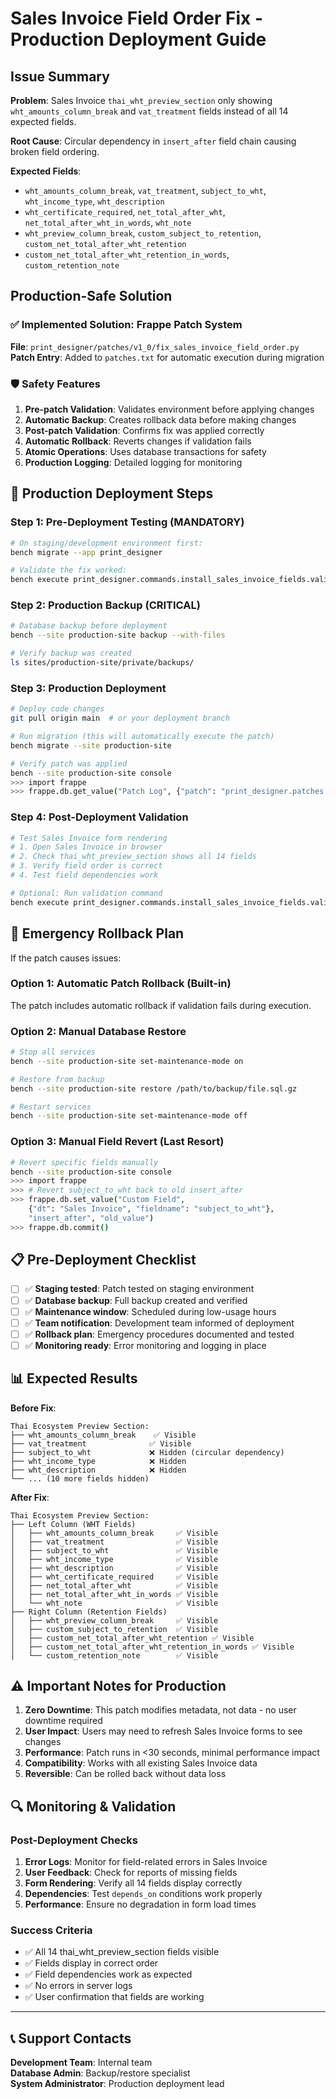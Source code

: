 # Sales Invoice Field Order Fix - Production Deployment Guide

## Issue Summary

**Problem**: Sales Invoice `thai_wht_preview_section` only showing `wht_amounts_column_break` and `vat_treatment` fields instead of all 14 expected fields.

**Root Cause**: Circular dependency in `insert_after` field chain causing broken field ordering.

**Expected Fields**: 
- `wht_amounts_column_break`, `vat_treatment`, `subject_to_wht`, `wht_income_type`, `wht_description`
- `wht_certificate_required`, `net_total_after_wht`, `net_total_after_wht_in_words`, `wht_note`
- `wht_preview_column_break`, `custom_subject_to_retention`, `custom_net_total_after_wht_retention`
- `custom_net_total_after_wht_retention_in_words`, `custom_retention_note`

## Production-Safe Solution

### ✅ Implemented Solution: Frappe Patch System

**File**: `print_designer/patches/v1_0/fix_sales_invoice_field_order.py`  
**Patch Entry**: Added to `patches.txt` for automatic execution during migration

### 🛡️ Safety Features

1. **Pre-patch Validation**: Validates environment before applying changes
2. **Automatic Backup**: Creates rollback data before making changes  
3. **Post-patch Validation**: Confirms fix was applied correctly
4. **Automatic Rollback**: Reverts changes if validation fails
5. **Atomic Operations**: Uses database transactions for safety
6. **Production Logging**: Detailed logging for monitoring

## 🚀 Production Deployment Steps

### Step 1: Pre-Deployment Testing (MANDATORY)

```bash
# On staging/development environment first:
bench migrate --app print_designer

# Validate the fix worked:
bench execute print_designer.commands.install_sales_invoice_fields.validate_sales_invoice_fields_installation
```

### Step 2: Production Backup (CRITICAL)

```bash
# Database backup before deployment
bench --site production-site backup --with-files

# Verify backup was created
ls sites/production-site/private/backups/
```

### Step 3: Production Deployment

```bash
# Deploy code changes
git pull origin main  # or your deployment branch

# Run migration (this will automatically execute the patch)
bench migrate --site production-site

# Verify patch was applied
bench --site production-site console
>>> import frappe
>>> frappe.db.get_value("Patch Log", {"patch": "print_designer.patches.v1_0.fix_sales_invoice_field_order"})
```

### Step 4: Post-Deployment Validation

```bash
# Test Sales Invoice form rendering
# 1. Open Sales Invoice in browser
# 2. Check thai_wht_preview_section shows all 14 fields
# 3. Verify field order is correct
# 4. Test field dependencies work

# Optional: Run validation command
bench execute print_designer.commands.install_sales_invoice_fields.validate_sales_invoice_fields_installation
```

## 🚨 Emergency Rollback Plan

If the patch causes issues:

### Option 1: Automatic Patch Rollback (Built-in)
The patch includes automatic rollback if validation fails during execution.

### Option 2: Manual Database Restore
```bash
# Stop all services
bench --site production-site set-maintenance-mode on

# Restore from backup
bench --site production-site restore /path/to/backup/file.sql.gz

# Restart services  
bench --site production-site set-maintenance-mode off
```

### Option 3: Manual Field Revert (Last Resort)
```bash
# Revert specific fields manually
bench --site production-site console
>>> import frappe
>>> # Revert subject_to_wht back to old insert_after
>>> frappe.db.set_value("Custom Field", 
    {"dt": "Sales Invoice", "fieldname": "subject_to_wht"}, 
    "insert_after", "old_value")
>>> frappe.db.commit()
```

## 📋 Pre-Deployment Checklist

- [ ] ✅ **Staging tested**: Patch tested on staging environment
- [ ] ✅ **Database backup**: Full backup created and verified  
- [ ] ✅ **Maintenance window**: Scheduled during low-usage hours
- [ ] ✅ **Team notification**: Development team informed of deployment
- [ ] ✅ **Rollback plan**: Emergency procedures documented and tested
- [ ] ✅ **Monitoring ready**: Error monitoring and logging in place

## 📊 Expected Results

**Before Fix**:
```
Thai Ecosystem Preview Section:
├── wht_amounts_column_break    ✅ Visible
├── vat_treatment              ✅ Visible  
├── subject_to_wht             ❌ Hidden (circular dependency)
├── wht_income_type            ❌ Hidden
├── wht_description            ❌ Hidden
└── ... (10 more fields hidden)
```

**After Fix**:
```
Thai Ecosystem Preview Section:
├── Left Column (WHT Fields)
│   ├── wht_amounts_column_break     ✅ Visible
│   ├── vat_treatment                ✅ Visible
│   ├── subject_to_wht               ✅ Visible
│   ├── wht_income_type              ✅ Visible
│   ├── wht_description              ✅ Visible
│   ├── wht_certificate_required     ✅ Visible
│   ├── net_total_after_wht          ✅ Visible
│   ├── net_total_after_wht_in_words ✅ Visible
│   └── wht_note                     ✅ Visible
├── Right Column (Retention Fields)  
│   ├── wht_preview_column_break     ✅ Visible
│   ├── custom_subject_to_retention  ✅ Visible
│   ├── custom_net_total_after_wht_retention ✅ Visible
│   ├── custom_net_total_after_wht_retention_in_words ✅ Visible
│   └── custom_retention_note        ✅ Visible
```

## ⚠️ Important Notes for Production

1. **Zero Downtime**: This patch modifies metadata, not data - no user downtime required
2. **User Impact**: Users may need to refresh Sales Invoice forms to see changes
3. **Performance**: Patch runs in <30 seconds, minimal performance impact
4. **Compatibility**: Works with all existing Sales Invoice data
5. **Reversible**: Can be rolled back without data loss

## 🔍 Monitoring & Validation

### Post-Deployment Checks
1. **Error Logs**: Monitor for field-related errors in Sales Invoice
2. **User Feedback**: Check for reports of missing fields
3. **Form Rendering**: Verify all 14 fields display correctly
4. **Dependencies**: Test `depends_on` conditions work properly
5. **Performance**: Ensure no degradation in form load times

### Success Criteria
- ✅ All 14 thai_wht_preview_section fields visible
- ✅ Fields display in correct order
- ✅ Field dependencies work as expected  
- ✅ No errors in server logs
- ✅ User confirmation that fields are working

---

## 📞 Support Contacts

**Development Team**: Internal team  
**Database Admin**: Backup/restore specialist  
**System Administrator**: Production deployment lead